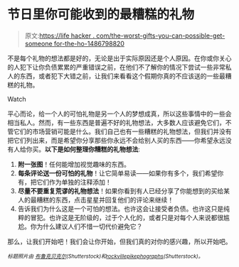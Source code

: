 # 节日里你可能收到的最糟糕的礼物

> 原文:[https://life hacker . com/the-worst-gifts-you-can-possible-get-someone for-the-ho-1486798820](https://lifehacker.com/the-worst-gifts-you-can-possibly-get-someone-for-the-ho-1486798820)

不是每个礼物的想法都是好的，无论是出于实际原因还是个人原因。在你或你关心的人犯下让你负债累累的严重错误之前，在他们不了解你的情况下尝试一些非常私人的东西，或者犯下大错之前，让我们来看看这个假期你真的不应该送的一些最糟糕的礼物。

Watch

平心而论，给一个人的可怕礼物是另一个人的梦想成真，所以这些事情中的一些会相当私人。然而，有一些东西是普遍不好的礼物想法，大多数人应该避免它们，不管它们的市场营销可能是什么。我们自己也有一些糟糕的礼物想法，但我们并没有把它们列出来，而是希望你分享那些你永远不会给别人买的东西——你希望永远没有人给你买。**以下是如何整理你糟糕的礼物想法**:

1.  **附一张图**！任何能增加视觉趣味的东西。
2.  **每条评论送一份可怕的礼物**！让它简单易读——如果你有多个，我们希望你有，把它们作为单独的注释添加！
3.  **尽量不要重复荒谬的礼物想法**！如果你看到有人已经分享了你能想到的买给某人的最糟糕的东西，点击星星并回复他们的评论来继续！
4.  告诉我们为什么这是一个可怕的想法。也许这会让接受者负债。也许这只是纯粹的冒犯。也许这是无阶级的，过于个人化的，或者只是对每个人来说都很尴尬。你为什么建议人们不惜一切代价避免它？

那么，让我们开始吧！我们会让你开始，但我们真的对你的感兴趣，所以开始吧。

<small>*标题照片由*</small> [<small>*布鲁克贝克尔*</small>](http://www.shutterstock.com/pic.mhtml?id=42458659&src=id)<small>*(Shutterstock)和*</small>[<small>*rockvillepikephographs*</small>](http://www.shutterstock.com/pic.mhtml?id=157507814&src=id)<small>*(Shutterstock)。*</small>
